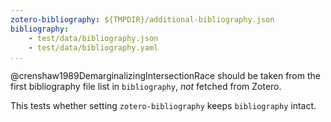 ```yaml
---
zotero-bibliography: ${TMPDIR}/additional-bibliography.json
bibliography:
    - test/data/bibliography.json
    - test/data/bibliography.yaml
...
```


@crenshaw1989DemarginalizingIntersectionRace should be taken from the first
bibliography file list in `bibliography`, *not* fetched from Zotero.

This tests whether setting `zotero-bibliography` keeps `bibliography` intact.